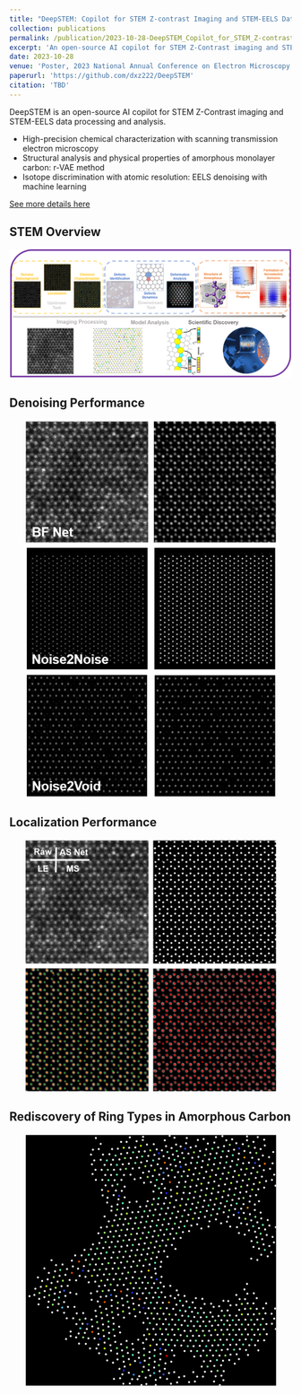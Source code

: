 ```yaml
---
title: "DeepSTEM: Copilot for STEM Z-contrast Imaging and STEM-EELS Data Processing and Analysis"
collection: publications
permalink: /publication/2023-10-28-DeepSTEM_Copilot_for_STEM_Z-contrast_Imaging_and_STEM-EELS_Data_Processing_and_Analysis
excerpt: 'An open-source AI copilot for STEM Z-Contrast imaging and STEM-EELS data processing and analysis.'
date: 2023-10-28
venue: 'Poster, 2023 National Annual Conference on Electron Microscopy'
paperurl: 'https://github.com/dxz222/DeepSTEM'
citation: 'TBD'
---
```

DeepSTEM is an open-source AI copilot for STEM Z-Contrast imaging and STEM-EELS data processing and analysis.

-	High-precision chemical characterization with scanning transmission electron microscopy
-	Structural analysis and physical properties of amorphous monolayer carbon: r-VAE method
-	Isotope discrimination with atomic resolution: EELS denoising with machine learning

[See more details here](https://github.com/dxz222/DeepSTEM)

STEM Overview
---
<div align=center><img src="../images/STEM.png" width="900"/></div>

Denoising Performance
---
<div align=center><img src="../images/Denoise.png" width="450"/></div>

Localization Performance
---
<div align=center><img src="../images/Localization.png" width="450"/></div>

Rediscovery of Ring Types in Amorphous Carbon
---
<div align=center><img src="../images/RVAE.png" width="450"/></div>
